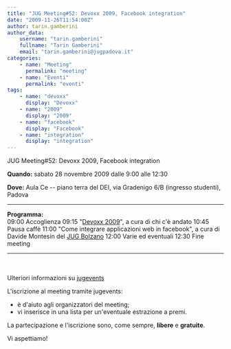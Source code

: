 ```yaml
---
title: "JUG Meeting#52: Devoxx 2009, Facebook integration"
date: "2009-11-26T11:54:00Z"
author: tarin.gamberini
author_data:
    username: "tarin.gamberini"
    fullname: "Tarin Gamberini"
    email: "tarin.gamberini@jugpadova.it"
categories:
    - name: "Meeting"
      permalink: "meeting"
    - name: "Eventi"
      permalink: "eventi"
tags:
    - name: "devoxx"
      display: "Devoxx"
    - name: "2009"
      display: "2009"
    - name: "facebook"
      display: "Facebook"
    - name: "integration"
      display: "integration"
---
```


JUG Meeting\#52: Devoxx 2009, Facebook integration

**Quando:** sabato 28 novembre 2009 dalle 9:00 alle 12:30

**Dove:** Aula Ce -- piano terra del DEI, via Gradenigo 6/B (ingresso
studenti), Padova

  ---------------- ------------------------------------------------------------------------------------------------------------------------------
  **Programma:**   
  09:00            Accoglienza
  09:15            "<a href="http://www.devoxx.com/display/DV09/Home">Devoxx 2009</a>", a cura di chi c'è andato
  10:45            Pausa caffè
  11:00            "Come integrare applicazioni web in facebook", a cura di Davide Montesin del <a href="http://www.jugbz.org/">JUG Bolzano</a>
  12:00            Varie ed eventuali
  12:30            Fine meeting
  ---------------- ------------------------------------------------------------------------------------------------------------------------------

<br/>\
Ulteriori informazioni su
<a href="http://www.jugevents.org/jugevents/event/21520">jugevents</a>

L'iscrizione al meeting tramite jugevents:

-   è d'aiuto agli organizzatori del meeting;
-   vi inserisce in una lista per un'eventuale estrazione a premi.

La partecipazione e l'iscrizione sono, come sempre,
<strong>libere</strong> e <strong>gratuite</strong>.

Vi aspettiamo!
